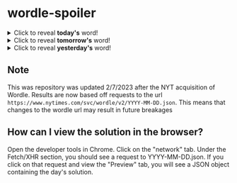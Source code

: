 # wordle-spoiler

<details>
  <summary>Click to reveal <b>today's</b> word!</summary>
  <br>
  <b> grand </b>
</details>

<details>
  <summary>Click to reveal <b>tomorrow's</b> word!</summary>
  <br>
  <b> rodeo </b>
</details>

<details>
  <summary>Click to reveal <b>yesterday's</b> word!</summary>
  <br>
  <b> covet </b>
</details>

## Note
This was repository was updated 2/7/2023 after the NYT acquisition of Wordle. Results are now based off requests to the url `https://www.nytimes.com/svc/wordle/v2/YYYY-MM-DD.json`. This means that changes to the wordle url may result in future breakages

## How can I view the solution in the browser?
Open the developer tools in Chrome. Click on the "network" tab. Under the Fetch/XHR section, you should see a request to YYYY-MM-DD.json. If you click on that request and view the "Preview" tab, you will see a JSON object containing the day's solution.